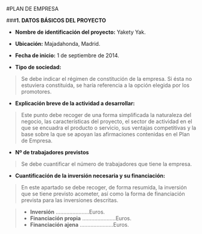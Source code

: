#PLAN DE EMPRESA 


###**1. DATOS BÁSICOS DEL PROYECTO**

+ **Nombre de identificación del proyecto:** Yakety Yak.

+ **Ubicación:** Majadahonda, Madrid. 

+ **Fecha de inicio:** 1 de septiembre de 2014.

+ **Tipo de sociedad:**

> Se debe indicar el régimen de constitución de la empresa. Si ésta no estuviera constituida, se haría referencia a la 
> opción elegida por los promotores.

+ **Explicación breve de la actividad a desarrollar:**

> Este punto debe recoger de una forma simplificada la naturaleza del negocio, las características del proyecto, el sector 
> de actividad en el que se encuadra el producto o servicio, sus ventajas competitivas y la base sobre la que se apoyan las 
> afirmaciones contenidas en el Plan de Empresa.

+ **Nº de trabajadores previstos**

> Se debe cuantificar el número de trabajadores que tiene la empresa.

+ **Cuantificación de la inversión necesaria y su financiación:**

> En este apartado se debe recoger, de forma resumida, la inversión que se tiene previsto acometer, así como la forma de 
> financiación prevista para las inversiones descritas.

> + **Inversión**	………………….Euros.
> + **Financiación propia**	………………….Euros.
> + **Financiación ajena**	………………….Euros.
